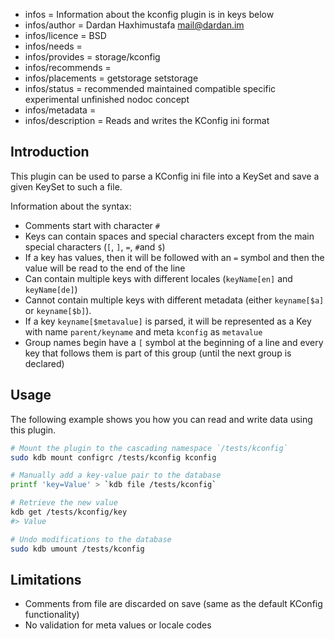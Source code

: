 - infos = Information about the kconfig plugin is in keys below
- infos/author = Dardan Haxhimustafa <mail@dardan.im>
- infos/licence = BSD
- infos/needs =
- infos/provides = storage/kconfig
- infos/recommends =
- infos/placements = getstorage setstorage
- infos/status = recommended maintained compatible specific experimental unfinished nodoc concept
- infos/metadata =
- infos/description = Reads and writes the KConfig ini format

## Introduction

This plugin can be used to parse a KConfig ini file into a KeySet and save a given KeySet to such a file.

Information about the syntax:

- Comments start with character `#`
- Keys can contain spaces and special characters except from the main special characters (`[`, `]`, `=`, `#`and `$`)
- If a key has values, then it will be followed with an `=` symbol and then the value will be read to the end of the line
- Can contain multiple keys with different locales (`keyName[en]` and `keyName[de]`)
- Cannot contain multiple keys with different metadata (either `keyname[$a]` or `keyname[$b]`).
- If a key `keyname[$metavalue]` is parsed, it will be represented as a Key with name `parent/keyname` and meta `kconfig` as `metavalue`
- Group names begin have a `[` symbol at the beginning of a line and every key that follows them is part of this group (until the next group is declared)

## Usage

The following example shows you how you can read and write data using this plugin.

```sh
# Mount the plugin to the cascading namespace `/tests/kconfig`
sudo kdb mount configrc /tests/kconfig kconfig

# Manually add a key-value pair to the database
printf 'key=Value' > `kdb file /tests/kconfig`

# Retrieve the new value
kdb get /tests/kconfig/key
#> Value

# Undo modifications to the database
sudo kdb umount /tests/kconfig
```

## Limitations

- Comments from file are discarded on save (same as the default KConfig functionality)
- No validation for meta values or locale codes
